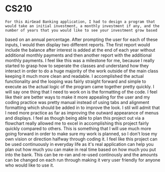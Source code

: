 # CS210
    For this AirGead Banking application, I had to design a program that would take an initial investment, a monthly investment if any, and the number of years that you would like to see your investment grow based
based on an annual percentage. After prompting the user for each of these inputs, I would then display two different reports. The first report would include the balance after interest is added at the end of each year without additional monthly payments and then another report with the additional monthly payments. I feel like this was a milestone for me, because I really started to grasp how to seperate the classes and understand how they interact in order to do a huge majority of the work outside of the main class keeping it much more clean and readable. I accomplished the actual functionality and the looping was fairly straight forward and simple to execute as the actual logic of the program came together pretty quickly. 
    I will say one thing that I need to work on is the formatting of the code. I feel like their are better ways to make it more appealing for the user and my coding practice was pretty manual instead of using tabs and alignment formatting which should be added in to improve the look. I stil will admit that I need more practice as far as improving the outward appearance of menus and displays. I feel as though being able to plan this project out via a flowchart really allowed me to excel in accomplishing this project fairly quickly compared to others. This is something that I will use much more going forward in order to make sure my work is planned, so I don't lose my own vision or direction halfway through coding it. I feel like this project can be used continuously in everyday life as it's real application can help you plan out how much you can make in real time based on how much you put into the bank. This can be re-ran and re-used continously and the amounts can be changed on each run through making it very user friendly for anyone who would like to use it. 
